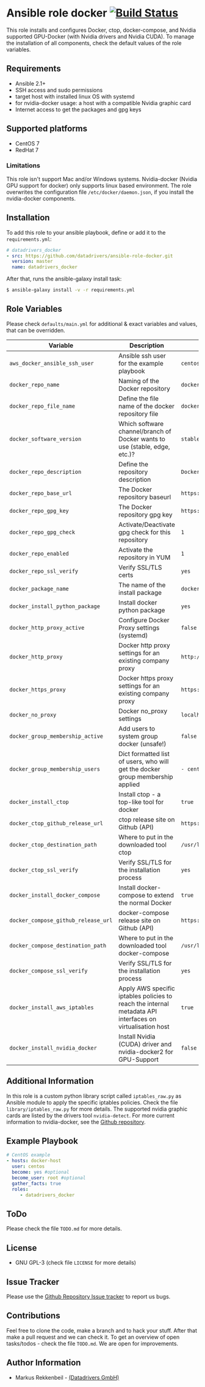# Ansible role docker  [![Build Status](https://travis-ci.org/datadrivers/ansible-role-docker.png?branch=master)](https://travis-ci.org/datadrivers/ansible-role-docker)

This role installs and configures Docker, ctop, docker-compose, and Nvidia supported GPU-Docker (with Nvidia drivers and Nvidia CUDA). To manage the installation of all components, check the default values of the role variables.

## Requirements

* Ansible 2.1+
* SSH access and sudo permissions
* target host with installed linux OS with systemd
* for nvidia-docker usage: a host with a compatible Nvidia graphic card
* Internet access to get the packages and gpg keys

## Supported platforms

* CentOS 7
* RedHat 7

### Limitations
This role isn't support Mac and/or Windows systems. Nvidia-docker (Nvidia GPU support for docker) only supports linux based environment. The role overwrites the configuration file `/etc/docker/daemon.json`, if you install the nvidia-docker components.

## Installation

To add this role to your ansible playbook, define or add it to the `requirements.yml`:

```yaml
# datadrivers_docker
- src: https://github.com/datadrivers/ansible-role-docker.git
  version: master
  name: datadrivers_docker
```

After that, runs the ansible-galaxy install task:
```bash
$ ansible-galaxy install -v -r requirements.yml
```

## Role Variables

Please check `defaults/main.yml` for additional & exact variables and values, that can be overridden.

| Variable                    | Description                         | Example or Defaults                 |
|-----------------------------|-------------------------------------|---------------------------------|
| `aws_docker_ansible_ssh_user`       | Ansible ssh user for the example playbook | `centos` |
| `docker_repo_name` | Naming of the Docker repository | `docker-ce` |
| `docker_repo_file_name` | Define the file name of the docker repository file  | `docker-ce` |
| `docker_software_version` | Which software channel/branch of Docker wants to use (stable, edge, etc.)? | `stable` |
| `docker_repo_description` | Define the repository description | `Docker CE` |
| `docker_repo_base_url` | The Docker repository baseurl | `https://download.docker.com/linux/centos/7/$basearch/{{ docker_software_version }}` |
| `docker_repo_gpg_key` | The Docker repository gpg key | `https://download.docker.com/linux/centos/gpg` |
| `docker_repo_gpg_check` | Activate/Deactivate gpg check for this repository | `1` |
| `docker_repo_enabled` | Activate the repository in YUM | `1` |
| `docker_repo_ssl_verify` | Verify SSL/TLS certs | `yes` |
| `docker_package_name` | The name of the install package | `docker-ce` |
| `docker_install_python_package` | Install docker python package | `yes` |
| `docker_http_proxy_active` | Configure Docker Proxy settings (systemd) | `false` |
| `docker_http_proxy` | Docker http proxy settings for an existing company proxy | `http://1.2.3.4:8032` |
| `docker_https_proxy` | Docker https proxy settings for an existing company proxy | `https://1.2.3.4:8032` |
| `docker_no_proxy` | Docker no_proxy settings | `localhost,127.0.0.1,localaddress,.localdomain.com,169.254.169.254,169.254.170.2,/var/run/docker.sock` |
| `docker_group_membership_active` | Add users to system group docker (unsafe!) | `false` |
| `docker_group_membership_users` | Dict formatted list of users, who will get the docker group membership applied | `- centos` |
| `docker_install_ctop` | Install ctop - a top-like tool for docker | `true` |
| `docker_ctop_github_release_url` | ctop release site on Github (API) | `https://api.github.com/repos/bcicen/ctop/releases` |
| `docker_ctop_destination_path` | Where to put in the downloaded tool ctop | `/usr/local/bin` |
| `docker_ctop_ssl_verify` | Verify SSL/TLS for the installation process | `yes` |
| `docker_install_docker_compose` | Install docker-compose to extend the normal Docker | `true` |
| `docker_compose_github_release_url` | docker-compose release site on Github (API)  | `https://api.github.com/repos/docker/compose/releases` |
| `docker_compose_destination_path` | Where to put in the downloaded tool docker-compose | `/usr/local/bin` |
| `docker_compose_ssl_verify` | Verify SSL/TLS for the installation process | `yes` |
| `docker_install_aws_iptables` | Apply AWS specific iptables policies to reach the internal metadata API interfaces on virtualisation host | `true` |
| `docker_install_nvidia_docker`| Install Nvidia (CUDA) driver and nvidia-docker2 for GPU-Support | `false` |

## Additional Information

In this role is a custom python library script called `iptables_raw.py` as Ansible module to apply the specific iptables policies. Check the file `library/iptables_raw.py` for more details.
The supported nvidia graphic cards are listed by the drivers tool `nvidia-detect`.
For more current information to nvidia-docker, see the [Github repository](https://github.com/NVIDIA/nvidia-docker).

## Example Playbook

```yaml
# CentOS example
- hosts: docker-host
  user: centos
  become: yes #optional
  become_user: root #optional
  gather_facts: true
  roles:
     - datadrivers_docker
```

## ToDo

Please check the file `TODO.md` for more details.

## License

* GNU GPL-3 (check file `LICENSE` for more details)

## Issue Tracker

Please use the [Github Repository Issue tracker](https://github.com/datadrivers/ansible-role-docker/issues) to report us bugs.

## Contributions

Feel free to clone the code, make a branch and to hack your stuff. After that make a pull request and we can check it. To get an overview of open tasks/todos - check the file `TODO.md`. We are open for improvements.


## Author Information

* Markus Rekkenbeil - [(Datadrivers GmbH)](http://www.datadrivers.de "Datadrivers GmbH")

